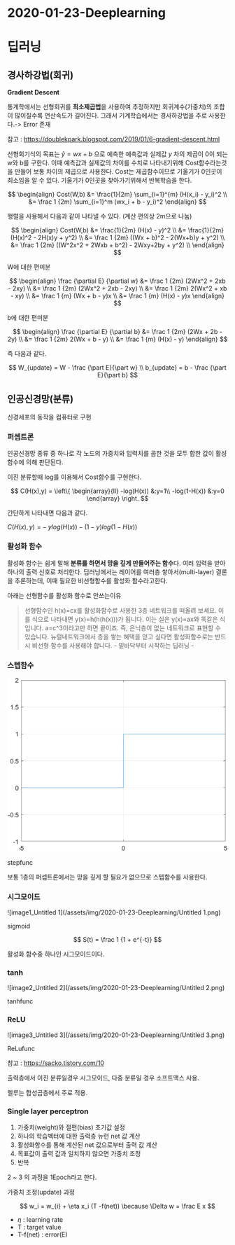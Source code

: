 # 2020-01-23-Deeplearning

# 딥러닝

## 경사하강법(회귀)

**Gradient Descent**

통계학에서는 선형회귀를 **최소제곱법**을 사용하여 추정하지만 회귀계수(가중치)의 조합이 많이질수록 연산속도가 길어진다. 그래서 기계학습에서는 경사하강법을 주로 사용한다.-> Error 존재

참고 : https://doublekpark.blogspot.com/2019/01/6-gradient-descent.html

선형회기식의 목표는 *ŷ* = *wx* + *b* 으로 예측한 예측값과 실제값 *y* 차의 제곱이 0이 되는 w와 b를 구한다. 이때 예측값과 실제값의 차이를 수치로 나타내기위해 Cost함수라는것을 만들어 보통 차이의 제곱으로 사용한다. Cost는 제곱함수이므로 기울기가 0인곳이 최소임을 알 수 있다. 기울기가 0인곳을 찾아가기위해서 반복학습을 한다.

$$
\begin{align}
Cost(W,b) &= \frac{1}{2m} \sum_{i=1}^{m} (H(x_i) - y_i)^2 \\
&= \frac 1 {2m} \sum_{i=1}^m (wx_i + b - y_i)^2
\end{align}
$$

행렬을 사용해서 다음과 같이 나타낼 수 있다. (계산 편의상 2m으로 나눔)

$$
\begin{align}
Cost(W,b) &= \frac{1}{2m} (H(x) - y)^2 \\
&= \frac{1}{2m} (H(x)^2 - 2H(x)y + y^2) \\
&= \frac 1 {2m} ((Wx + b)^2 - 2(Wx+b)y + y^2) \\
&= \frac 1 {2m} ((W^2x^2 + 2Wxb + b^2) - 2Wxy+2by + y^2) \\
\end{align}
$$

W에 대한 편미분

$$
\begin{align}
\frac {\partial E} {\partial w} &= \frac 1 {2m} (2Wx^2 + 2xb - 2xy) \\
&= \frac 1 {2m} (2Wx^2 + 2xb - 2xy) \\
&= \frac 1 {2m} 2(Wx^2 + xb - xy) \\
&= \frac 1 {m} (Wx + b - y)x \\
&= \frac 1 {m} (H(x) - y)x
\end{align}
$$

b에 대한 편미분

$$
\begin{align}
\frac {\partial E} {\partial b} &= \frac 1 {2m} (2Wx + 2b - 2y) \\
&= \frac 1 {2m} 2(Wx + b - y) \\
&= \frac 1 {m} (H(x) - y)
\end{align}
$$

즉 다음과 같다.

$$
W_{update} = W - \frac {\part E}{\part w} \\
b_{update} = b - \frac {\part E}{\part b}
$$

## 인공신경망(분류)

신경세포의 동작을 컴퓨터로 구현

### 퍼셉트론

인공신경망 종류 중 하나로 각 노드의 가중치와 입력치를 곱한 것을 모두 합한 값이 활성함수에 의해 판단된다.

이진 분류할때 log를 이용해서 Cost함수를 구현한다.

$$
C(H(x),y) = \left\{
\begin{array}{ll} -log(H(x)) &:y=1\\ -log(1-H(x)) &:y=0
\end{array}
\right.
$$

간단하게 나타내면 다음과 같다.

*C*(*H*(*x*), *y*) = − *ylog*(*H*(*x*)) − (1 − *y*)*log*(1 − *H*(*x*))

### 활성화 함수

활성화 함수는 쉽게 말해 **분류를 하면서 망을 깊게 만들어주는 함수**다. 여러 입력을 받아 하나의 출력 신호로 처리한다. 딥러닝에서는 레이어를 여러층 쌓아서(multi-layer) 결론을 추론하는데, 이때 필요한 비선형함수를 활성화 함수라고한다.

아래는 선형함수를 활성화 함수로 안쓰는이유

> 선형함수인 h(x)=cx를 활성화함수로 사용한 3층 네트워크를 떠올려 보세요. 이를 식으로 나타내면 y(x)=h(h(h(x)))가 됩니다. 이는 실은 y(x)=ax와 똑같은 식입니다. a=c^3이라고만 하면 끝이죠. 즉, 은닉층이 없는 네트워크로 표현할 수 있습니다. 뉴럴네트워크에서 층을 쌓는 혜택을 얻고 싶다면 활성화함수로는 반드시 비선형 함수를 사용해야 합니다. - 밑바닥부터 시작하는 딥러닝 -

### 스텝함수

![image0_Untitled](/assets/img/2020-01-23-Deeplearning/Untitled.png)

stepfunc

보통 1층의 퍼셉트론에서는 망을 깊게 할 필요가 없으므로 스텝함수를 사용한다.

### 시그모이드

![image1_Untitled 1](/assets/img/2020-01-23-Deeplearning/Untitled 1.png)

sigmoid

$$
S(t) = \frac 1 {1 + e^{-t}}
$$

활성화 함수중 하나인 시그모이드이다.

### tanh

![image2_Untitled 2](/assets/img/2020-01-23-Deeplearning/Untitled 2.png)

tanhfunc

### ReLU

![image3_Untitled 3](/assets/img/2020-01-23-Deeplearning/Untitled 3.png)

ReLufunc

참고 : https://sacko.tistory.com/10

출력층에서 이진 분류일경우 시그모이드, 다중 분류일 경우 소프트맥스 사용.

렐루는 합성곱층에서 주로 적용.

### Single layer perceptron

1. 가중치(weight)와 절편(bias) 초기값 설정
2. 하나의 학습벡터에 대한 출력층 뉴런 net 값 계산
3. 활성화함수를 통해 계산된 net 값으로부터 출력 값 계산
4. 목표값이 출력 값과 일치하지 않으면 가중치 조정
5. 반복

2 ~ 3 의 과정을 1Epoch라고 한다.

가중치 조정(update) 과정

$$ w_i = w_{i} + \eta x_i (T -f(net)) \because \Delta w = \frac E x $$

- *η* : learning rate
- T : target value
- T-f(net) : error(E)
